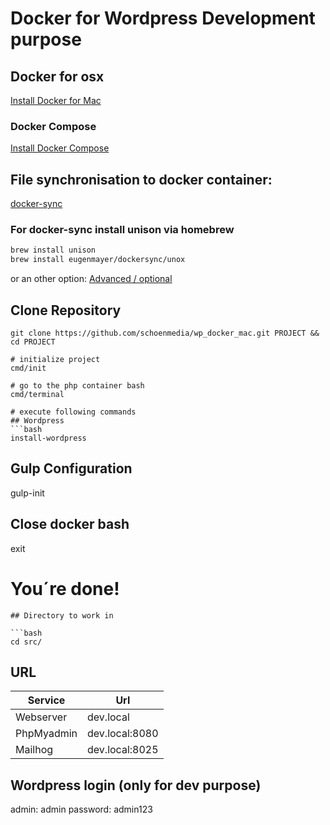 # Docker for Wordpress Development purpose
## Docker for osx
[Install Docker for Mac](https://docs.docker.com/docker-for-mac/install/)

### Docker Compose
[Install Docker Compose](https://docs.docker.com/compose/install/)

## File synchronisation to docker container:
[docker-sync](http://docker-sync.io/)

### For docker-sync install unison via homebrew

```bash
brew install unison
brew install eugenmayer/dockersync/unox
```

or an other option: [Advanced / optional](https://github.com/EugenMayer/docker-sync/wiki/docker-sync-on-OSX)

## Clone Repository
```
git clone https://github.com/schoenmedia/wp_docker_mac.git PROJECT && cd PROJECT

# initialize project
cmd/init

# go to the php container bash
cmd/terminal

# execute following commands
## Wordpress 
```bash
install-wordpress
```
## Gulp Configuration
gulp-init

## Close docker bash
exit

# You´re done! 
```
## Directory to work in

```bash
cd src/
```

## URL
Service | Url
------------ | -------------
Webserver | dev.local
PhpMyadmin | dev.local:8080
Mailhog | dev.local:8025

## Wordpress login (only for dev purpose) 
admin: admin
password: admin123
